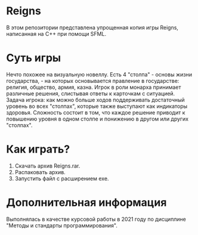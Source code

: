# Reigns
В этом репозитории представлена упрощенная копия игры Reigns, написанная на C++ при помощи SFML.

# Суть игры
Нечто похожее на визуальную новеллу. Есть 4 "столпа" - основы жизни государства, - на которых основывается правление в государстве: религия, общество, армия, казна. Игрок в роли монарха принимает различные решения, слистывая ответы к карточкам с ситуацией. Задача игрока: как можно больше ходов поддерживать достаточный уровень во всех "столпах", которые также выступают как индикаторы здоровья. Сложность состоит в том, что каждое решение приводит к повышению уровня в одном столпе и понижению в другом или других "столпах".

# Как играть?
1. Скачать архив Reigns.rar.
2. Распаковать архив.
3. Запустить файл с расширением exe.

# Дополнительная информация
Выполнялась в качестве курсовой работы в 2021 году по дисциплине "Методы и стандарты программирования".
